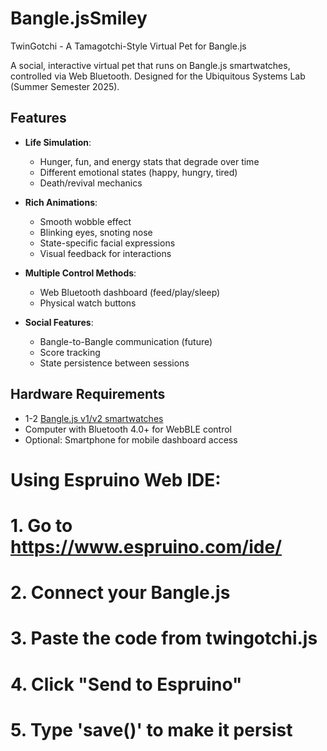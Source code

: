 # Bangle.jsSmiley
 TwinGotchi - A Tamagotchi-Style Virtual Pet for Bangle.js


A social, interactive virtual pet that runs on Bangle.js smartwatches, controlled via Web Bluetooth. Designed for the Ubiquitous Systems Lab (Summer Semester 2025).

##  Features

- **Life Simulation**:
  - Hunger, fun, and energy stats that degrade over time
  - Different emotional states (happy, hungry, tired)
  - Death/revival mechanics

- **Rich Animations**:
  - Smooth wobble effect
  - Blinking eyes, snoting nose
  - State-specific facial expressions
  - Visual feedback for interactions

- **Multiple Control Methods**:
  - Web Bluetooth dashboard (feed/play/sleep)
  - Physical watch buttons


- **Social Features**:
  - Bangle-to-Bangle communication (future)
  - Score tracking
  - State persistence between sessions

##  Hardware Requirements

- 1-2 [Bangle.js v1/v2 smartwatches](https://banglejs.com/)
- Computer with Bluetooth 4.0+ for WebBLE control
- Optional: Smartphone for mobile dashboard access


# Using Espruino Web IDE:
# 1. Go to https://www.espruino.com/ide/
# 2. Connect your Bangle.js
# 3. Paste the code from twingotchi.js
# 4. Click "Send to Espruino"
# 5. Type 'save()' to make it persist
